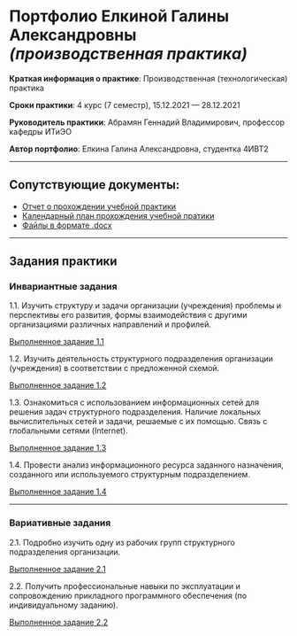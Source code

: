 # Портфолио Елкиной Галины Александровны *(производственная практика)*

**Краткая информация о практике**: Производственная (технологическая) практика

**Сроки практики**: 4 курс (7 семестр), 15.12.2021 — 28.12.2021

**Руководитель практики**: Абрамян Геннадий Владимирович, профессор кафедры ИТиЭО

**Автор портфолио**: Елкина Галина Александровна, студентка 4ИВТ2

---

## Сопутствующие документы:

- [Отчет о прохождении учебной практики](Отчет.pdf)
- [Календарный план прохождения учебной пратики](Задания.pdf)
- [Файлы в формате .docx](/docx)

---

## Задания практики

### Инвариантные задания

1.1. Изучить структуру и задачи организации (учреждения) проблемы и перспективы его развития, формы взаимодействия с другими организациями различных направлений и профилей.

[Выполненное задание 1.1](ISR/task1.1.md)

1.2. Изучить деятельность структурного подразделения организации (учреждения) в соответствии с предложенной схемой.

[Выполненное задание 1.2](ISR/task1.2.md)

1.3. Ознакомиться с использованием информационных сетей для решения задач структурного подразделения. Наличие локальных вычислительных сетей и задачи, решаемые с их помощью. Связь с глобальными сетями (Internet).

[Выполненное задание 1.3](ISR/task1.3.md)

1.4. Провести анализ информационного ресурса заданного назначения, созданного или используемого структурным подразделением.

[Выполненное задание 1.4](ISR/task1.4.md)

---

### Вариативные задания

2.1. Подробно изучить одну из рабочих групп структурного подразделения организации.

[Выполненное задание 2.1](VSR/task2.1.md)

2.2. Получить профессиональные навыки по эксплуатации и сопровождению прикладного программного обеспечения (по индивидуальному заданию).

[Выполненное задание 2.2]()